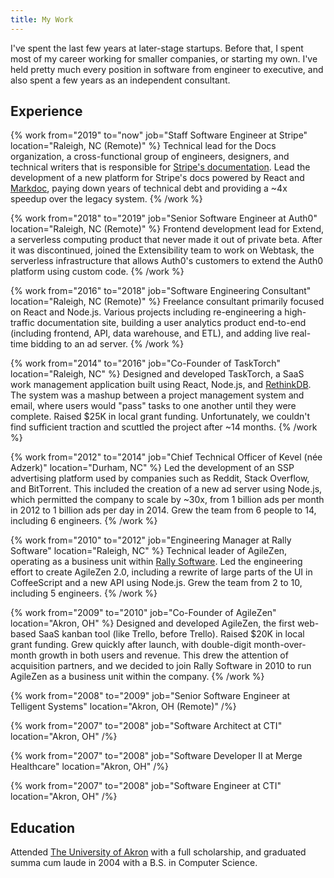 ```yaml
---
title: My Work
---
```


I've spent the last few years at later-stage startups. Before that, I spent most of my career working for smaller companies, or starting my own. I've held pretty much every position in software from engineer to executive, and also spent a few years as an independent consultant.

## Experience

{% work from="2019" to="now" job="Staff Software Engineer at Stripe" location="Raleigh, NC (Remote)" %}
Technical lead for the Docs organization, a cross-functional group of engineers, designers, and technical writers that is responsible for [Stripe's documentation](https://stripe.com/docs). Lead the development of a new platform for Stripe's docs powered by React and [Markdoc](https://markdoc.io), paying down years of technical debt and providing a ~4x speedup over the legacy system.
{% /work %}

{% work from="2018" to="2019" job="Senior Software Engineer at Auth0" location="Raleigh, NC (Remote)" %}
Frontend development lead for Extend, a serverless computing product that never made it out of private beta. After it was discontinued, joined the Extensibility team to work on Webtask, the serverless infrastructure that allows Auth0's customers to extend the Auth0 platform using custom code.
{% /work %}

{% work from="2016" to="2018" job="Software Engineering Consultant" location="Raleigh, NC (Remote)" %}
Freelance consultant primarily focused on React and Node.js. Various projects including re-engineering a high-traffic documentation site, building a user analytics product end-to-end (including frontend, API, data warehouse, and ETL), and adding live real-time bidding to an ad server.
{% /work %}

{% work from="2014" to="2016" job="Co-Founder of TaskTorch" location="Raleigh, NC" %}
Designed and developed TaskTorch, a SaaS work management application built using React, Node.js, and [RethinkDB](https://rethinkdb.com/). The system was a mashup between a project management system and email, where users would "pass" tasks to one another until they were complete. Raised $25K in local grant funding. Unfortunately, we couldn't find sufficient traction and scuttled the project after ~14 months.
{% /work %}

{% work from="2012" to="2014" job="Chief Technical Officer of Kevel (née Adzerk)" location="Durham, NC" %}
Led the development of an SSP advertising platform used by companies such as Reddit, Stack Overflow, and BitTorrent. This included the creation of a new ad server using Node.js, which permitted the company to scale by ~30x, from 1 billion ads per month in 2012 to 1 billion ads per day in 2014. Grew the team from 6 people to 14, including 6 engineers.
{% /work %}

{% work from="2010" to="2012" job="Engineering Manager at Rally Software" location="Raleigh, NC" %}
Technical leader of AgileZen, operating as a business unit within [Rally Software](https://rallydev.com/). Led the engineering effort to create AgileZen 2.0, including a rewrite of large parts of the UI in CoffeeScript and a new API using Node.js. Grew the team from 2 to 10, including 5 engineers.
{% /work %}

{% work from="2009" to="2010" job="Co-Founder of AgileZen" location="Akron, OH" %}
Designed and developed AgileZen, the first web-based SaaS kanban tool (like Trello, before Trello). Raised $20K in local grant funding. Grew quickly after launch, with double-digit month-over-month growth in both users and revenue. This drew the attention of acquisition partners, and we decided to join Rally Software in 2010 to run AgileZen as a business unit within the company.
{% /work %}

{% work from="2008" to="2009" job="Senior Software Engineer at Telligent Systems" location="Akron, OH (Remote)" /%}

{% work from="2007" to="2008" job="Software Architect at CTI" location="Akron, OH" /%}

{% work from="2007" to="2008" job="Software Developer II at Merge Healthcare" location="Akron, OH" /%}

{% work from="2007" to="2008" job="Software Engineer at CTI" location="Akron, OH" /%}

## Education

Attended [The University of Akron](https://uakron.edu) with a full scholarship, and graduated summa cum laude in 2004 with a B.S. in Computer Science.
